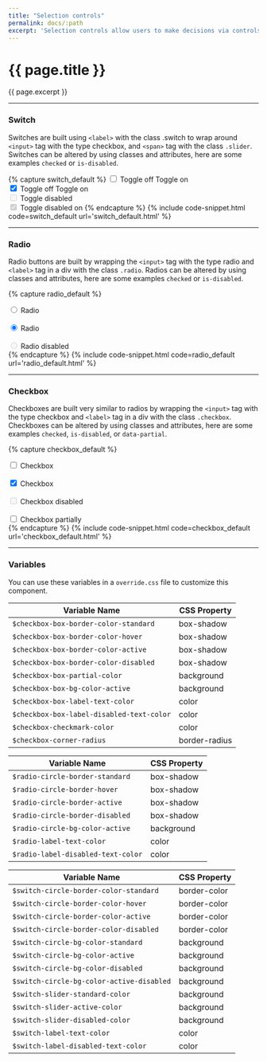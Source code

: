 ```yaml
---
title: "Selection controls"
permalink: docs/:path
excerpt: 'Selection controls allow users to make decisions via controls such as switches, radio buttons, and checkboxes.'
---
```



# {{ page.title }}
{{ page.excerpt }}


***


### Switch
Switches are built using `<label>` with the class .switch to wrap around `<input>` tag with the type checkbox, and `<span>` tag with the class `.slider`. Switches can be altered by using classes and attributes, here are some examples `checked` or `is-disabled`.

{% capture switch_default %} 
<label class="switch">
<input type="checkbox" />
<span class="slider"></span>
<span class="off label">Toggle off</span>
<span class="on label">Toggle on</span>
</label>
<br>
<label class="switch">
<input type="checkbox" checked="" />
<span class="slider"></span>
<span class="off label">Toggle off</span>
<span class="on label">Toggle on</span>
</label>
<br>
<label class="switch">
<input type="checkbox" disabled="" />
<span class="slider"></span>
<span class="label">Toggle disabled</span>
</label>
<br>
<label class="switch">
<input type="checkbox" checked="" disabled="" />
<span class="slider"></span>
<span class="label">Toggle disabled on</span>
</label>
 {% endcapture %}
{% include code-snippet.html code=switch_default url='switch_default.html' %}


***


### Radio
Radio buttons are built by wrapping the `<input>` tag with the type radio and `<label>` tag in a div with the class `.radio`. Radios can be altered by using classes and attributes, here are some examples `checked` or `is-disabled`.

{% capture radio_default %} 
<div class="radio">
<input type="radio" value="A" name="sample" id="radio-sample-a" />
<label for="radio-sample-a">Radio</label>
</div>
<br>
<div class="radio">
<input type="radio" value="B" name="sample" id="radio-sample-b" checked="" />
<label for="radio-sample-b">Radio</label>
</div>
<br>
<div class="radio">
<input type="radio" value="C" name="sample" id="radio-sample-c" disabled="" />
<label for="radio-sample-c">Radio disabled</label>
</div>
 {% endcapture %}
{% include code-snippet.html code=radio_default url='radio_default.html' %}


***


### Checkbox
  Checkboxes are built very similar to radios by wrapping the `<input>` tag with the type checkbox and `<label>` tag in a div with the class `.checkbox`. Checkboxes can be altered by using classes and attributes, here are some examples `checked`, `is-disabled`, or `data-partial`.

{% capture checkbox_default %} 
<div class="checkbox">
<input id="denali-checkbox-1" type="checkbox" value="value1" />
<label for="denali-checkbox-1">Checkbox</label>
</div>
<br>
<div class="checkbox">
<input id="denali-checkbox-2" type="checkbox" value="value1" checked="" />
<label for="denali-checkbox-2">Checkbox</label>
</div>
<br>
<div class="checkbox">
<input id="denali-checkbox-2" type="checkbox" value="value1" disabled="" />
<label for="denali-checkbox-2">Checkbox disabled</label>
</div>
<br>
<div class="checkbox">
<input id="denali-checkbox-5" type="checkbox" value="value1" data-partial="" />
<label for="denali-checkbox-5">Checkbox partially</label>
</div>
 {% endcapture %}
{% include code-snippet.html code=checkbox_default url='checkbox_default.html' %}


***


### Variables
You can use these variables in a `override.css` file to customize this component.

|Variable Name|CSS Property|
| - | - |
|`$checkbox-box-border-color-standard`| box-shadow|
|`$checkbox-box-border-color-hover`| box-shadow|
|`$checkbox-box-border-color-active`| box-shadow|
|`$checkbox-box-border-color-disabled`| box-shadow|
|`$checkbox-box-partial-color`| background|
|`$checkbox-box-bg-color-active`| background|
|`$checkbox-box-label-text-color`| color|
|`$checkbox-box-label-disabled-text-color`| color|
|`$checkbox-checkmark-color`| color|
|`$checkbox-corner-radius`| border-radius|

|Variable Name|CSS Property|
| - | - |
|`$radio-circle-border-standard`| box-shadow|
|`$radio-circle-border-hover`| box-shadow|
|`$radio-circle-border-active`| box-shadow|
|`$radio-circle-border-disabled`| box-shadow|
|`$radio-circle-bg-color-active`| background|
|`$radio-label-text-color`| color|
|`$radio-label-disabled-text-color`| color|

|Variable Name|CSS Property|
| - | - |
|`$switch-circle-border-color-standard`| border-color|
|`$switch-circle-border-color-hover`| border-color|
|`$switch-circle-border-color-active`| border-color|
|`$switch-circle-border-color-disabled`| border-color|
|`$switch-circle-bg-color-standard`| background|
|`$switch-circle-bg-color-active`| background|
|`$switch-circle-bg-color-disabled`| background|
|`$switch-circle-bg-color-active-disabled`| background|
|`$switch-slider-standard-color`| background|
|`$switch-slider-active-color`| background|
|`$switch-slider-disabled-color`| background|
|`$switch-label-text-color`| color|
|`$switch-label-disabled-text-color`| color|
